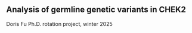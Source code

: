 ## Analysis of germline genetic variants in CHEK2  

Doris Fu Ph.D. rotation project, winter 2025  
